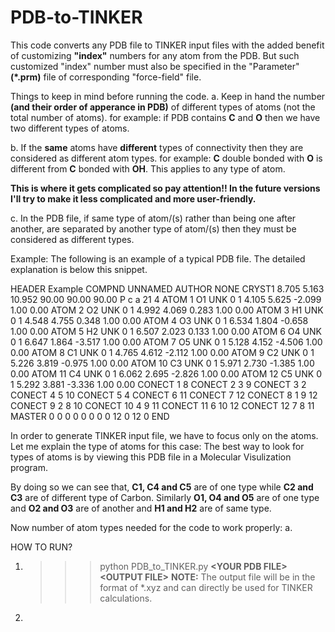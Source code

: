 # PDB-to-TINKER

This code converts any PDB file to TINKER input files with the added benefit of customizing **"index"** numbers for any atom from the PDB. But such customized "index" number must also be specified in the "Parameter" **(\*.prm)** file of corresponding "force-field" file.

Things to keep in mind before running the code.
a.  Keep in hand the number **(and their order of apperance in PDB)** of different types of atoms (not the total number of atoms). for example: if PDB contains **C** and **O** then we have two different types of atoms.

b.  If the **same** atoms have **different** types of connectivity then they are considered as different atom types. for example: **C** double bonded with **O** is different from **C** bonded with **OH**. This applies to any type of atom.

**This is where it gets complicated so pay attention!! In the future versions I'll try to make it less complicated and more user-friendly.**

c.  In the PDB file, if same type of atom/(s) rather than being one after another, are separated by another type of atom/(s) then they must be considered as different types.

Example: The following is an example of a typical PDB file. The detailed explanation is below this snippet.

HEADER    Example
COMPND    UNNAMED
AUTHOR    NONE
CRYST1    8.705    5.163   10.952  90.00  90.00  90.00 P c a 21      4
ATOM      1  O1  UNK 0   1       4.105   5.625  -2.099  1.00  0.00
ATOM      2  O2  UNK 0   1       4.992   4.069   0.283  1.00  0.00
ATOM      3  H1  UNK 0   1       4.548   4.755   0.348  1.00  0.00
ATOM      4  O3  UNK 0   1       6.534   1.804  -0.658  1.00  0.00
ATOM      5  H2  UNK 0   1       6.507   2.023   0.133  1.00  0.00
ATOM      6  O4  UNK 0   1       6.647   1.864  -3.517  1.00  0.00
ATOM      7  O5  UNK 0   1       5.128   4.152  -4.506  1.00  0.00
ATOM      8  C1  UNK 0   1       4.765   4.612  -2.112  1.00  0.00
ATOM      9  C2  UNK 0   1       5.226   3.819  -0.975  1.00  0.00
ATOM     10  C3  UNK 0   1       5.971   2.730  -1.385  1.00  0.00
ATOM     11  C4  UNK 0   1       6.062   2.695  -2.826  1.00  0.00
ATOM     12  C5  UNK 0   1       5.292   3.881  -3.336  1.00  0.00
CONECT    1    8
CONECT    2    3    9
CONECT    3    2
CONECT    4    5   10
CONECT    5    4
CONECT    6   11
CONECT    7   12
CONECT    8    1    9   12
CONECT    9    2    8   10
CONECT   10    4    9   11
CONECT   11    6   10   12
CONECT   12    7    8   11
MASTER        0    0    0    0    0    0    0    0   12    0   12    0
END

In order to generate TINKER input file, we have to focus only on the atoms.
Let me explain the type of atoms for this case: The best way to look for types of atoms is by viewing this PDB file in a Molecular Visulization program.

By doing so we can see that, **C1, C4 and C5** are of one type while **C2 and C3** are of different type of Carbon. Similarly **O1, O4 and O5** are of one type and **O2 and O3** are of another and **H1 and H2** are of same type.

Now number of atom types needed for the code to work properly:
a.  


HOW TO RUN?
1.  >>>python PDB_to_TINKER.py **\<YOUR PDB FILE\>** **\<OUTPUT FILE\>** 
**NOTE:** The output file will be in the format of \*.xyz and can directly be used for TINKER calculations.
2.  

